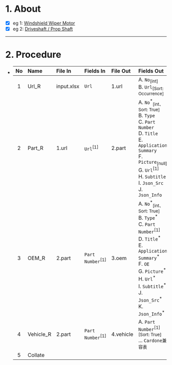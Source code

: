 # 1. About

- [x] eg 1: [Windshield Wiper Motor](https://www.cardone.com/motors/wiper-and-washer/windshield-wiper-motor/?sort=alphaasc&limit=96&page=1)
- [x] eg 2: [Driveshaft / Prop Shaft](https://www.cardone.com/drivetrain/driveline-axles/driveshaft-prop-shaft/?limit=96&sort=alphaasc)

- - -

# 2. Procedure

- |No|Name|File In|Fields In|File Out|Fields Out|
  |:-:|:-|:-|:-|:-|:-|
  |1|Url_R|input.xlsx|`Url`|1.url|A. `No`<sub>[int]</sub><br />B. `Url`<sub>[Sort: Occurrence]</sub>|
  |2|Part_R|1.url|`Url`<sup>[1]</sup>|2.part|A. `No`<sup>\*</sup><sub>[int、Sort: True]</sub><br />B. `Type`<br />C. `Part Number`<br />D. `Title`<br />E. `Application Summary`<br />F. `Picture`<sub>[null]</sub><br />G. `Url`<sup>[1]</sup><br />H. `Subtitle`<br />I. `Json_Src`<br />J. `Json_Info`|
  |3|OEM_R|2.part|`Part Number`<sup>[1]</sup>|3.oem|A. `No`<sup>\*</sup><sub>[int、Sort: True]</sub><br />B. `Type`<sup>\*</sup><br />C. `Part Number`<sup>[1]</sup><br />D. `Title`<sup>\*</sup><br />E. `Application Summary`<sup>\*</sup><br />F. `OE`<br />G. `Picture`<sup>\*</sup><br />H. `Url`<sup>\*</sup><br />I. `Subtitle`<sup>\*</sup><br />J. `Json_Src`<sup>\*</sup><br />K. `Json_Info`<sup>\*</sup>|
  |4|Vehicle_R|2.part|`Part Number`<sup>[1]</sup>|4.vehicle|A. `Part Number`<sup>[1]</sup><sub>[Sort: True]</sub><br />... `Cardone兼容表`|
  |5|Collate|||||
